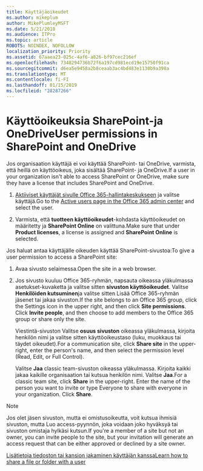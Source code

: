 ```yaml
---
title: Käyttäjäoikeudet
ms.author: mikeplum
author: MikePlumleyMSFT
ms.date: 5/21/2018
ms.audience: ITPro
ms.topic: article
ROBOTS: NOINDEX, NOFOLLOW
localization_priority: Priority
ms.assetid: 67aaea23-025c-4af6-a826-bf97cec216ef
ms.openlocfilehash: 7348294736b72f6a197cd981ecd19e15750f91ca
ms.sourcegitcommit: d6ea5e9458a2b8ceaab3ac4bd483e1130b9a398a
ms.translationtype: MT
ms.contentlocale: fi-FI
ms.lasthandoff: 01/15/2019
ms.locfileid: "28287266"
---
```

# <a name="user-permissions-in-sharepoint-and-onedrive"></a><span data-ttu-id="f0ce2-102">Käyttöoikeuksia SharePoint-ja OneDrive</span><span class="sxs-lookup"><span data-stu-id="f0ce2-102">User permissions in SharePoint and OneDrive</span></span>

<span data-ttu-id="f0ce2-103">Jos organisaation käyttäjä ei voi käyttää SharePoint- tai OneDrive, varmista, että heillä on käyttöoikeus, joka sisältää SharePoint- ja OneDrive.</span><span class="sxs-lookup"><span data-stu-id="f0ce2-103">If a user in your organization isn't able to access SharePoint or OneDrive, make sure they have a license that includes SharePoint and OneDrive.</span></span> 
  
1. <span data-ttu-id="f0ce2-104">[Aktiiviset käyttäjät sivulle Office 365-hallintakeskukseen](https://portal.office.com/adminportal/home#/users) ja valitse käyttäjä.</span><span class="sxs-lookup"><span data-stu-id="f0ce2-104">Go to the [Active users page in the Office 365 admin center](https://portal.office.com/adminportal/home#/users) and select the user.</span></span> 
    
2. <span data-ttu-id="f0ce2-105">Varmista, että **tuotteen käyttöoikeudet**-kohdasta käyttöoikeudet on määritetty ja **SharePoint Online** on valittuna.</span><span class="sxs-lookup"><span data-stu-id="f0ce2-105">Make sure that under **Product licenses**, a license is assigned and **SharePoint Online** is selected.</span></span> 
    
 <span data-ttu-id="f0ce2-106">Jos haluat antaa käyttäjälle oikeuden käyttää SharePoint-sivustoa:</span><span class="sxs-lookup"><span data-stu-id="f0ce2-106">To give a user permission to access a SharePoint site:</span></span> 
  
1. <span data-ttu-id="f0ce2-107">Avaa sivusto selaimessa.</span><span class="sxs-lookup"><span data-stu-id="f0ce2-107">Open the site in a web browser.</span></span>
    
2. <span data-ttu-id="f0ce2-p101">Jos sivusto kuuluu Office 365-ryhmän, napsauta oikeassa yläkulmassa asetukset-kuvaketta ja valitse sitten **sivuston käyttöoikeudet**. Valitse **Henkilöiden kutsuminen**ja valitse sitten Lisää Office 365-ryhmän jäsenet tai jakaa sivuston.</span><span class="sxs-lookup"><span data-stu-id="f0ce2-p101">If the site belongs to an Office 365 group, click the Settings icon in the upper right, and then click **Site permissions**. Click **Invite people**, and then choose to add members to the Office 365 group or share only the site.</span></span> 
    
    <span data-ttu-id="f0ce2-110">Viestintä-sivuston Valitse **osuus sivuston** oikeassa yläkulmassa, kirjoita henkilön nimi ja valitse sitten käyttöoikeustaso (luku, muokkaus tai täydet oikeudet).</span><span class="sxs-lookup"><span data-stu-id="f0ce2-110">For a communication site, click **Share site** in the upper-right, enter the person's name, and then select the permission level (Read, Edit, or Full Control).</span></span> 
    
    <span data-ttu-id="f0ce2-p102">Valitse **Jaa** classic team-sivuston oikeassa yläkulmassa. Kirjoita kaikki jakaa kaikille organisaation tai kutsua henkilön nimi. Valitse **Jaa**.</span><span class="sxs-lookup"><span data-stu-id="f0ce2-p102">For a classic team site, click **Share** in the upper-right. Enter the name of the person you want to invite or type Everyone to share with everyone in your organization. Click **Share**.</span></span>
    
> [!NOTE]
> <span data-ttu-id="f0ce2-114">Jos olet jäsen sivuston, mutta ei omistusoikeutta, voit kutsua ihmisiä sivuston, mutta Luo access-pyynnön, joka voidaan joko hyväksyä tai sivuston omistaja hylkäsi kutsun.</span><span class="sxs-lookup"><span data-stu-id="f0ce2-114">If you're a member of a site but not an owner, you can invite people to the site, but your invitation will generate an access request that can be either approved or declined by a site owner.</span></span> 
  
[<span data-ttu-id="f0ce2-115">Lisätietoja tiedoston tai kansion jakaminen käyttäjän kanssa</span><span class="sxs-lookup"><span data-stu-id="f0ce2-115">Learn how to share a file or folder with a user</span></span>](https://go.microsoft.com/fwlink/?linkid=533408)
  

